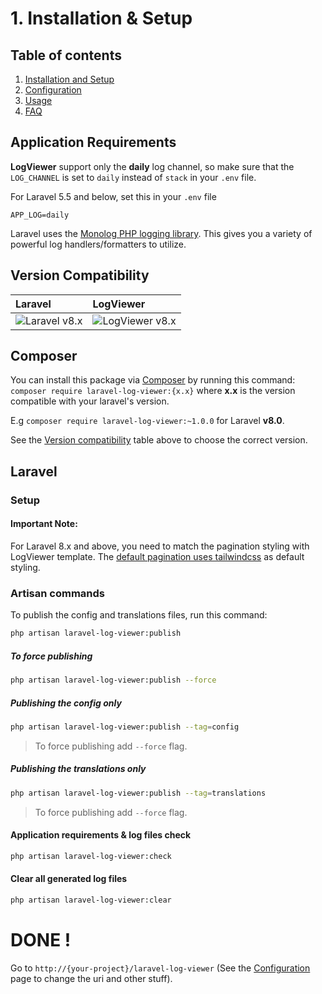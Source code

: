 # 1. Installation & Setup

## Table of contents

  1. [Installation and Setup](1.Installation-and-Setup.md)
  2. [Configuration](2.Configuration.md)
  3. [Usage](3.Usage.md)
  4. [FAQ](4.FAQ.md)

## Application Requirements

**LogViewer** support only the **daily** log channel, so make sure that the `LOG_CHANNEL` is set to `daily` instead of `stack` in your `.env` file.

For Laravel 5.5 and below, set this in your `.env` file

`
APP_LOG=daily
`

Laravel uses the [Monolog PHP logging library](https://github.com/Seldaek/monolog). This gives you a variety of powerful log handlers/formatters to utilize.
 
## Version Compatibility

| Laravel                      | LogViewer                             |
|:-----------------------------|:--------------------------------------|
| ![Laravel v8.x][laravel_8_x] | ![LogViewer v8.x][laravel_log_viewer_1_x]     |

[laravel_8_x]:  https://img.shields.io/badge/version-8.x-blue.svg?style=flat-square "Laravel v8.x"

[laravel_log_viewer_1_x]:   https://img.shields.io/badge/version-1.x-blue.svg?style=flat-square "LogViewer v1.x"

## Composer

You can install this package via [Composer](http://getcomposer.org/) by running this command: `composer require laravel-log-viewer:{x.x}` where **x.x** is the version compatible with your laravel's version. 

E.g `composer require laravel-log-viewer:~1.0.0` for Laravel **v8.0**.

See the [Version compatibility](#version-compatibility) table above to choose the correct version.

## Laravel

### Setup

#### Important Note:

For Laravel 8.x and above, you need to match the pagination styling with LogViewer template. The [default pagination uses tailwindcss](https://laravel.com/docs/8.x/upgrade#pagination) as default styling.

### Artisan commands

To publish the config and translations files, run this command:

```bash
php artisan laravel-log-viewer:publish
```

##### To force publishing

```bash
php artisan laravel-log-viewer:publish --force
```

##### Publishing the config only

```bash
php artisan laravel-log-viewer:publish --tag=config
```

> To force publishing add `--force` flag.

##### Publishing the translations only

```bash
php artisan laravel-log-viewer:publish --tag=translations
```

> To force publishing add `--force` flag.

#### Application requirements & log files check

```bash
php artisan laravel-log-viewer:check
```
#### Clear all generated log files

```bash
php artisan laravel-log-viewer:clear
```

# DONE !

Go to `http://{your-project}/laravel-log-viewer` (See the [Configuration](https://github.com/damku999/LaraLogViewer/wiki/3.-Configuration) page to change the uri and other stuff).